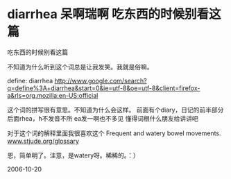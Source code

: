 # diarrhea 呆啊瑞啊 吃东西的时候别看这篇

吃东西的时候别看这篇

不知道为什么听到这个词总是让我发笑。我就是俗嘛。

define: diarrhea
http://www.google.com/search?q=define%3A+diarrhea&start=0&ie=utf-8&oe=utf-8&client=firefox-a&rls=org.mozilla:en-US:official

这个词的拼写很有意思。不知道为什么会这样。
前面有个diary，日记的前半部分
后面rhea，h不发音不所 ea发一啊也不多见
懂得词根什么朋友给讲讲吧

对于这个词的解释里面我很喜欢这个
Frequent and watery bowel movements.
www.stjude.org/glossary

恩，简单明了。注意，是watery呀。稀稀的。：）




2006-10-20